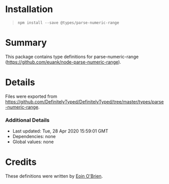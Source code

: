 # Installation
> `npm install --save @types/parse-numeric-range`

# Summary
This package contains type definitions for parse-numeric-range (https://github.com/euank/node-parse-numeric-range).

# Details
Files were exported from https://github.com/DefinitelyTyped/DefinitelyTyped/tree/master/types/parse-numeric-range.

### Additional Details
 * Last updated: Tue, 28 Apr 2020 15:59:01 GMT
 * Dependencies: none
 * Global values: none

# Credits
These definitions were written by [Eoin O'Brien](https://github.com/eoin-obrien).
